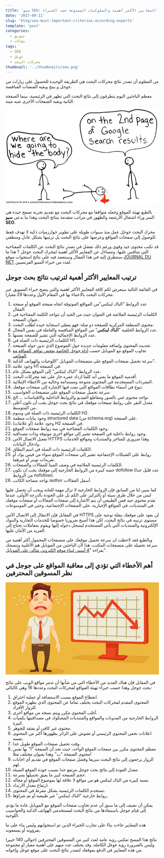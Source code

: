 ```yaml
---
title: 'سيو SEO: المعايير الأكثر أهمية والسلوكيات الممنوعة حسب الخبراء'
date: '2017-09-11'
slug: 'blog/seo-most-important-criterias-according-experts'
template: 'post'
categories:
  - تسويق
  - مقالات
tags:
  - SEO
  - غوغل
  - محركات البحث
thumbnail: '../thumbnails/seo.png'
---
```


من المعلوم أن تصدر نتائج محركات البحث هي الطريقة الوحيدة للحصول على زيارات من جوجل و بينج وبقية المنصات المنافسة.

معظم الباحثين اليوم يتطرقون إلى نتائج البحث التي تظهر في الرئيسية، بينما الصفحة الثانية وبقية الصفحات الأخرى شبه ميتة.

[![أفضل مكان لإخفاء جثة هو الصفحة الثانية من نتائج بحث غوغل](../images/google-page-two.jpg)](../images/google-page-two.jpg)

بالطبع تهيئة الموقع وجعله متوافقا مع محركات البحث مع تقديم تجربة تصفح جيدة هي السر وراء اشتغال الأرشفة والظهور في مراتب متقدمة بنتائج البحث وهذا ما يدعى **سيو SEO**.

محرك البحث جوجل عمل منذ سنوات طويلة على تطوير خوارزميات ذكية لا تهدف فقط للوصول إلى صفحات المواقع وعرضها على نتائج البحث بل ترتيبها بشكل عادل ومنطقي.

قد تكتب محتوى جيد وقوي ورغم ذلك تفشل في تصدر نتائج البحث عن الكلمات المفتاحية التي تتنافس عليها، وتتساءل عن المعايير الأكثر أهمية لمحرك البحث جوجل ؟ هذا ما سنتطرق إليه في هذا المقال وسنتعمد فيه على نتائج استجواب موقع [JOURNAL DU NET](http://www.journaldunet.com/solutions/seo-referencement/1195455-seo-les-criteres-les-plus-importants-selon-140-referenceurs/) لعدد من خبراء السيو الفرنسيين.

## ترتيب المعايير الأكثر أهمية لترتيب نتائج بحث جوجل

في القائمة التالية سنعرض لكم كافة المعايير الأكثر اهمية والتي ينصح خبراء التسويق عبر محركات البحث بالاعتناء بها في المقام الأول وعددها 29 معيارا.

1. عدد الروابط "الباك لينكس"من المواقع الموثوقة اتجاه صفحة الموقع أو صفحة المقال.
2. الكلمات الرئيسية الملائمة في العنوان حيث من الجيد أن تتواجد الكلمة المفتاحية في عنوان الصفحة.
3. محتوى المنطقة المركزية للصفحة ذو صلة: فهو يعطي استجابة جيدة لطلب البحث.
4. عدد الروابط الخلفية "**الباك لينكس**" من المواقع المنافسة والعاملة في نفس المجال.
5. عدد الروابط الإجمالية التي تشير للصفحة نفسها.
6. الكلمات الرئيسية ذات الصلة في H1.
7. تحديث المحتوى وإضافة معلومات جديدة حول الموضوع الذي تدور حوله الصفحة.
8. تجاوب الموقع مع الموبايل حسب [أداة جوجل الخاصة بفحص توافق المواقع مع الهواتف](https://search.google.com/test/mobile-friendly).
9. سرعة تحميل صفحات الموقع على متصفحات الموبايل "اللوحيات والهواتف الذكية".
10. وجود علامة H1 في الصفحة.
11. عدد الروابط "الباك لينكس" إلى الموقع بشكل عام.
12. أقدمية الموقع ما يعني أنه كلما ازداد عمره حاز على ثقة محركات البحث.
13. المفردات المستخدمة في المحتوى متنوعة ومستدامة وخالية من الأخطاء الإملائية.
14. تنوع في أسماء نطاقات المواقع التي تمت فيها الإشارة إلى صفحات موقعك.
15. سرعة تحميل صفحات الموقع على متصفحات الحواسيب.
16. تواجد محتوى غني بالصور ومقاطع الفيديو والروابط الداخلية والاقتباسات ... الخ.
17. معدل النقر على روابط صفحات موقعك في نتائج بحث جوجل يجب أن تكون أعلى من المتوسط.
18. الكلمات الرئيسية ذات الصلة في وسوم H2.
19. وجود بيانات منظمة structured data (من schema.org) على الصفحة.
20. وجود علامة (أو علامات) H2 في الصفحة.
21. وجود الكلمات المفتاحية في بنية روابط صفحات الموقع.
22. وجود روابط داخلية في الصفحة تشير إلى مواقع أخرى موثوقة وذات مصداقية.
23. تفعيل الاتصال الآمن HTTPS وهذا ضروري للمتاجر والمنتديات ومواقع الخدمات وادخال البيانات.
24. الكلمات الرئيسية ذات الصلة في اسم النطاق.
25. روابط على الشبكات الإجتماعية تشير إلى صفحات الموقع سواء من فيس بوك أو تغريدات تويتر أو غيرهما.
26. الكلمات الرئيسية الملائمة في وصف الميتا للمقالات والصفحات.
27. حصة كبيرة من الروابط الخارجية إلى موقعك يجب ان تكون dofollow (عدد قليل جدا من الروابط nofollow).
28. تواجد مساحة الكاتب author أسفل المقالات.

كما يتبين لنا من السابق فإن الروابط الخارجية لا تزال مهمة للغاية ويجب أن تحصل عليها ليس من خلال طرق سيئة أو بالتركيز على الكم بل على الجودة بالدرجة الأولى، عندما تقدم محتوى جيد فمن الطبيعي أن يتم الاشارة إلى صفحات المقالات أو صفحات موقعك في المنتديات، في المواقع الإخبارية، على الصفحات الإجتماعية، وحتى في الموسوعات.

في المقابل فإن الانتقال إلى الاتصال الآمن HTTPS لن يعود على موقعك بنقلة نوعية على مستوى ترتيبه في نتائج البحث، لكن هذا أصبح ضروريا خصوصا للخدمات التجارية والبنوك الإلكترونية والمنتديات التي يأتي المستخدم ليسجل دخوله إليها ويقوم بمعاملات تحتاج إلى المزيد من الأمان عليها.

وبالطبع فقد لاحظت ان سرعة تحميل موقعك على متصفحات المحمول أكثر أهمية من سرعة تحميله على متصفحات المكتب، هذا لأن الباحثين من الموبايل هم الأغلبية وننصحك بقراءة "[4 أسس لبناء موقع إلكتروني مثالي على الموبايل](https://www.tutomena.com/blog/basics-for-perfect-website-on-mobile/)".

## أهم الأخطاء التي تؤدي إلى معاقبة المواقع على جوجل في نظر المسوقين المحترفين

![](../images/penalized-by-google.jpg)

في المقابل فإن هناك العديد من الأخطاء التي من شأنها أن تدمر مواقع الويب على نتائج بحث جوجل وهذا حسب خبراء تهيئة المواقع لمحركات البحث وعددها 16 وهي كالتالي:

1. انقطاع الموقع بسبب الاستضافة أو عملية اختراق.
2. المحتوى المقدم لمحركات البحث يختلف تماما عن المحتوى الذي يظهره الموقع للزوار الأفراد.
3. أغلب المحتوى مكرر ويتم نسخه من مواقع أخرى.
4. الروابط الخارجية من المدونات والمواقع والمنتديات المشكوك في مصداقيتها بكميات كبيرة.
5. محتوى غير كافي أو يفتقد للجوهر.
6. اعلانات تخفي المحتوى الرئيسي أو تشوش على الزائر بظهورها أكثر من المحتوى نفسه.
7. وقت تحميل صفحات الموقع طويل جدا.
8. معظم المحتوى مكرر بين صفحات الموقع الواحد، حيث تجد أن الصفحة "أ" بها نفس محتوى الصفحة "ب" وهذا بعنوان مختلف مثلا!
9. الزوار يرجعون إلى نتائج البحث سريعا وفشل صفحات الموقع في تقديم أي اجابات لهم.
10. معدل العودة إلى نتائج بحث جوجل مرتفع جدا بسبب جودة الموقع السيئة.
11. حجم الصفحة كبير ما يعيق تحميلها بسرعة.
12. نسبة كبيرة من الباك لينكس هو من مواقع لا علاقة لها بموضوع الموقع أو مجاله.
13. ارتفاع معدل الارتداد.
14. تستخدم الكلمات الرئيسية بشكل مفرط في المحتوى.
15. روابط خارجية "الباك لينكس" غير طبيعية أو تم شراؤها.

يمكن أن نضيف إلى ما سبق أن عدم تجاوب صفحات الموقع مع الموبايل عادة ما يؤدي إلى قيام جوجل باستبعادها من نتائج البحث لمستخدمي الهواتف الذكية والحواسيب اللوحية.

هذه المعايير جاءت بناءً على تجارب الخبراء الذين تم استجوابهم وليس بناء على ما يقرؤونه أو يسمعونه.

نتائج هذا المسح تعكس رؤية عامة لعدد كبير من المسوقين المحترفين (حوالي 140 خبير) وليس بالضرورة رؤية غوغل الكاملة، وقد يختلف عدد منهم على أهمية معيار أو مجموعة من هذه المعايير في الدفع بموقعك لتصدر نتائج البحث على موقع غوغل وإخوانه.
